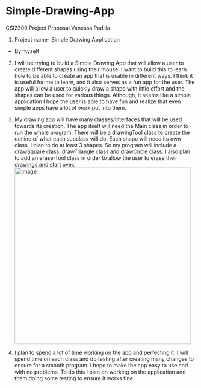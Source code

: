 # Simple-Drawing-App
CSI2300 Project Proposal						Vanessa Padilla

1.	Project name- Simple Drawing Application 
-	By myself 

2.	I will be trying to build a Simple Drawing App that will allow a user to create different shapes using their mouse. I want to build this to learn how to be able to create an app that is usable in different ways. I think it is useful for me to learn, and it also serves as a fun app for the user. The app will allow a user to quickly draw a shape with little effort and the shapes can be used for various things.  Although, it seems like a simple application I hope the user is able to have fun and realize that even simple apps have a lot of work put into them. 

3.	My drawing app will have many classes/interfaces that will be used towards its creation. The app itself will need the Main class in order to run the whole program. There will be a drawingTool class to create the outline of what each subclass will do. Each shape will need its own class, I plan to do at least 3 shapes. So my program will include a drawSquare class, drawTriangle class and drawCircle class. I also plan to add an eraserTool class in order to allow the user to erase their drawings and start over.
    <img width="468" alt="image" src="https://github.com/user-attachments/assets/b549d6a6-b991-46ce-a14b-7b106f2c3120">


 


5.	I plan to spend a lot of time working on the app and perfecting it. I will spend time on each class and do testing after creating many changes to ensure for a smooth program. I hope to make the app easy to use and with no problems. To do this I plan on working on the application and them doing some testing to ensure it works fine.

